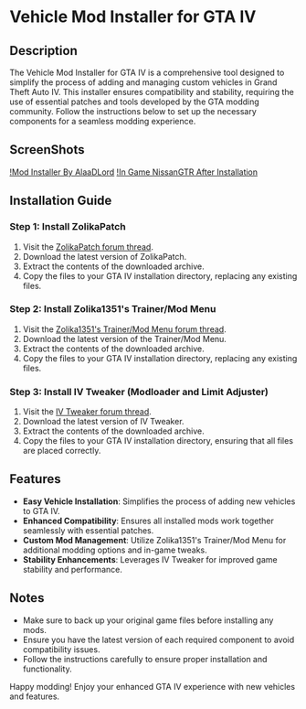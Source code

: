 # Vehicle Mod Installer for GTA IV

## Description

The Vehicle Mod Installer for GTA IV is a comprehensive tool designed to simplify the process of adding and managing custom vehicles in Grand Theft Auto IV. This installer ensures compatibility and stability, requiring the use of essential patches and tools developed by the GTA modding community. Follow the instructions below to set up the necessary components for a seamless modding experience.

## ScreenShots
[!Mod Installer By AlaaDLord](screenshots/1.png)
[!In Game NissanGTR After Installation](screenshots/2.png)
## Installation Guide

### Step 1: Install ZolikaPatch

1. Visit the [ZolikaPatch forum thread](https://gtaforums.com/topic/955449-iv-zolikapatch/).
2. Download the latest version of ZolikaPatch.
3. Extract the contents of the downloaded archive.
4. Copy the files to your GTA IV installation directory, replacing any existing files.

### Step 2: Install Zolika1351's Trainer/Mod Menu

1. Visit the [Zolika1351's Trainer/Mod Menu forum thread](https://gtaforums.com/topic/896795-1000-1080-zolika1351s-trainermod-menu-rewritten/).
2. Download the latest version of the Trainer/Mod Menu.
3. Extract the contents of the downloaded archive.
4. Copy the files to your GTA IV installation directory, replacing any existing files.

### Step 3: Install IV Tweaker (Modloader and Limit Adjuster)

1. Visit the [IV Tweaker forum thread](https://gtaforums.com/topic/979531-iv-tweaker-modloader-limit-adjuster-for-gta-iv).
2. Download the latest version of IV Tweaker.
3. Extract the contents of the downloaded archive.
4. Copy the files to your GTA IV installation directory, ensuring that all files are placed correctly.

## Features

- **Easy Vehicle Installation**: Simplifies the process of adding new vehicles to GTA IV.
- **Enhanced Compatibility**: Ensures all installed mods work together seamlessly with essential patches.
- **Custom Mod Management**: Utilize Zolika1351's Trainer/Mod Menu for additional modding options and in-game tweaks.
- **Stability Enhancements**: Leverages IV Tweaker for improved game stability and performance.

## Notes

- Make sure to back up your original game files before installing any mods.
- Ensure you have the latest version of each required component to avoid compatibility issues.
- Follow the instructions carefully to ensure proper installation and functionality.

Happy modding! Enjoy your enhanced GTA IV experience with new vehicles and features.
